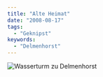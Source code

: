 ```yaml
---
title: "Alte Heimat"
date: "2008-08-17"
tags:
  - "Geknipst"
keywords:
  - "Delmenhorst"
---
```


![Wasserturm zu Delmenhorst](/images/codecandies/p-640-480-0eee2ea5-023c-4198-a163-856fea6f5d0f.jpeg)
